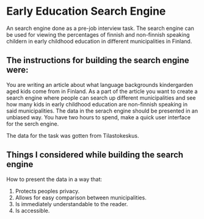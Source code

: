 # Early Education Search Engine

An search engine done as a pre-job interview task. The search engine can be used for viewing the percentages of finnish and non-finnish speaking childern in early childhood education in different municipalities in Finland. 

## The instructions for building the search engine were:

You are writing an article about what language backgrounds kindergarden aged kids come from in Finland. As a part of the article you want to create a search engine where people can search up different municipalities and see how many kids in early childhood education are non-finnish speaking in said municipalities. The data in the serach engine should be presented in an unbiased way. You have two hours to spend, make a quick user interface for the serch engine.

The data for the task was gotten from Tilastokeskus.

## Things I considered while building the search engine

How to present the data in a way that:
1. Protects peoples privacy.
2. Allows for easy comparison between municipalities.
3. Is immediately understandable to the reader.
4. Is accessible.

